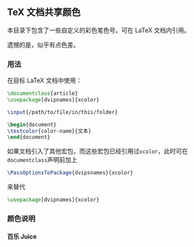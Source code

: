 ## TeX 文档共享颜色

本目录下包含了一些自定义的彩色笔色号。可在 LaTeX 文档内引用。

遗憾的是，似乎有点色差。

### 用法

在目标 LaTeX 文档中使用：
```latex
\documentclass{article}
\usepackage[dvipnames]{xcolor}

\input{/path/to/file/in/this/folder}

\begin{document}
\textcolor{color-name}{文本}
\end{document}
```

如果文档引入了其他宏包，而这些宏包已经引用过`xcolor`，此时可在`documentclass`声明前加上
```latex
\PassOptionsToPackage{dvipsnames}{xcolor}
```
来替代
```latex
\usepackage[dvipnames]{xcolor}
```

### 颜色说明

#### 百乐 Juice

